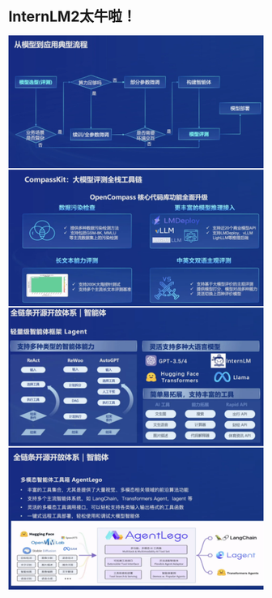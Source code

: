 # InternLM2太牛啦！

<img src=".\pics\Pasted image 20240327201649.png">

<img src=".\pics\Pasted image 20240327202517.png">

<img src=".\pics\Pasted image 20240327203432.png">

<img src=".\pics\Pasted image 20240327203600.png">
